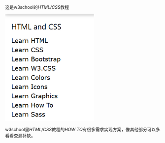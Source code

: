 这是w3school的*HTML/CSS*教程

![image-20200107230638286](assets/qianyan.png ":size=200")

w3school里*HTML/CSS*教程的*HOW TO*有很多需求实现方案，像其他部分可以多看看查漏补缺。

